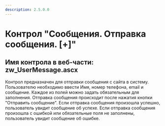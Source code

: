 ```yaml
---
description: 2.5.0.0
---
```


# Контрол "Сообщения. Отправка сообщения. \[+\]"

## Имя контрола в веб-части: zw\_UserMessage.ascx

Контрол предназначен для отправки сообщения с сайта в систему. Пользователю необходимо ввести Имя, номер телефона, email и сообщение. Каждое из полей можно задать обязательным для заполнения. Отправка сообщения происходит после нажатия кнопки "Отправить сообщение". Если отправка сообщения произошла успешно, пользователь увидит сообщение об успехе. Если отправка сообщения произошла с ошибкой или обязательные поля не заполнены, пользователь увидит сообщение об ошибке.

